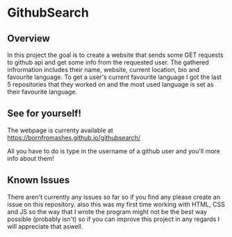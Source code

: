# GithubSearch

## Overview

In this project the goal is to create a website that sends some GET requests to github api and get some info from the requested user. The gathered infrormation includes their name, website, current location, bio and favourite language. To get a user's current favourite language I got the last 5 repositories that they worked on and the most used language is set as their favourite language.

## See for yourself!

The webpage is currenty available at https://bornfromashes.github.io/githubsearch/

All you have to do is type in the username of a github user and you'll more info about them!

## Known Issues

There aren't currently any issues so far so if you find any please create an issue on this repository.
also this was my first time working with HTML, CSS and JS so the way that I wrote the program might not be the best way possible (probably isn't) so if you can improve this project in any regards I will appreciate that aswell.

